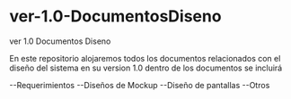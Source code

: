 # ver-1.0-DocumentosDiseno
ver 1.0 Documentos Diseno

En este repositorio alojaremos todos los documentos relacionados con el diseño del sistema en su version 1.0
dentro de los documentos se incluirá

--Requerimientos
--Diseños de Mockup
--Diseño de pantallas
--Otros

